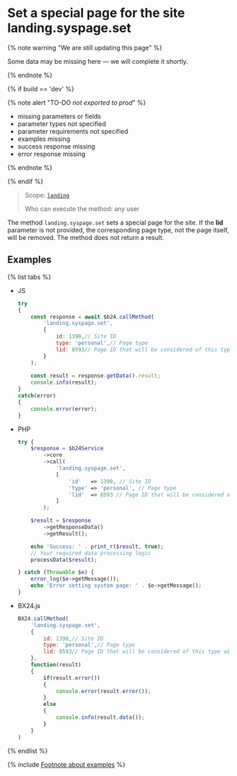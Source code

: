 # Set a special page for the site landing.syspage.set

{% note warning "We are still updating this page" %}

Some data may be missing here — we will complete it shortly.

{% endnote %}

{% if build == 'dev' %}

{% note alert "TO-DO _not exported to prod_" %}

- missing parameters or fields
- parameter types not specified
- parameter requirements not specified
- examples missing
- success response missing
- error response missing

{% endnote %}

{% endif %}

> Scope: [`landing`](../../../scopes/permissions.md)
>
> Who can execute the method: any user

The method `landing.syspage.set` sets a special page for the site. If the **lid** parameter is not provided, the corresponding page type, not the page itself, will be removed. The method does not return a result.

## Examples

{% list tabs %}

- JS

    ```js
    try
    {
    	const response = await $b24.callMethod(
    		'landing.syspage.set',
    		{
    			id: 1390,// Site ID
    			type: 'personal',// Page type
    			lid: 8593// Page ID that will be considered of this type within the site
    		}
    	);
    	
    	const result = response.getData().result;
    	console.info(result);
    }
    catch(error)
    {
    	console.error(error);
    }
    ```

- PHP

    ```php
    try {
        $response = $b24Service
            ->core
            ->call(
                'landing.syspage.set',
                [
                    'id'   => 1390, // Site ID
                    'type' => 'personal', // Page type
                    'lid'  => 8593 // Page ID that will be considered of this type within the site
                ]
            );
    
        $result = $response
            ->getResponseData()
            ->getResult();
    
        echo 'Success: ' . print_r($result, true);
        // Your required data processing logic
        processData($result);
    
    } catch (Throwable $e) {
        error_log($e->getMessage());
        echo 'Error setting system page: ' . $e->getMessage();
    }
    ```

- BX24.js

    ```js
    BX24.callMethod(
        'landing.syspage.set',
        {
            id: 1390,// Site ID
            type: 'personal',// Page type
            lid: 8593// Page ID that will be considered of this type within the site
        },
        function(result)
        {
            if(result.error())
            {
                console.error(result.error());
            }
            else
            {
                console.info(result.data());
            }
        }
    )
    ```

{% endlist %}

{% include [Footnote about examples](../../../../_includes/examples.md) %}